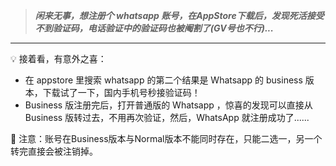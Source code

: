 > ***闲来无事，想注册个 whatsapp 账号，在AppStore下载后，发现死活接受不到验证码，电话验证中的验证码也被阉割了(GV号也不行)...***

------

<aside> 💡 接着看，有意外之喜：
    
- 在 appstore 里搜索 whatsapp 的第二个结果是 Whatsapp 的 business 版本，下载试了一下，国内手机号秒接验证码！    
- Business 版注册完后，打开普通版的 Whatsapp ，惊喜的发现可以直接从 Business 版转过去，不用再次验证，然后，WhatsApp 就注册成功了......    

<aside> 🚨 注意：账号在Business版本与Normal版本不能同时存在，只能二选一，另一个转完直接会被注销掉。

